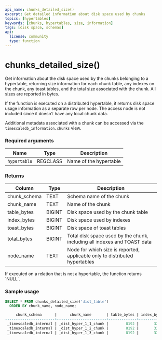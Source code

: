 ```yaml
---
api_name: chunks_detailed_size()
excerpt: Get detailed information about disk space used by chunks
topics: [hypertables]
keywords: [chunks, hypertables, size, information]
tags: [disk space, schemas]
api:
  license: community
  type: function
---
```


# chunks_detailed_size()

Get information about the disk space used by the chunks belonging to a
hypertable, returning size information for each chunk table, any
indexes on the chunk, any toast tables, and the total size associated
with the chunk. All sizes are reported in bytes.

If the function is executed on a distributed hypertable, it returns
disk space usage information as a separate row per node. The access
node is not included since it doesn't have any local chunk data.

Additional metadata associated with a chunk can be accessed
via the `timescaledb_information.chunks` view.

### Required arguments

|Name|Type|Description|
|---|---|---|
| `hypertable` | REGCLASS | Name of the hypertable |

### Returns

|Column|Type|Description|
|---|---|---|
|chunk_schema| TEXT | Schema name of the chunk |
|chunk_name| TEXT | Name of the chunk|
|table_bytes|BIGINT | Disk space used by the chunk table|
|index_bytes|BIGINT | Disk space used by indexes|
|toast_bytes|BIGINT | Disk space of toast tables|
|total_bytes|BIGINT | Total disk space used by the chunk, including all indexes and TOAST data|
|node_name| TEXT | Node for which size is reported, applicable only to distributed hypertables|

<highlight type="tip">
If executed on a relation that is not a hypertable, the function
returns `NULL`.
</highlight>

### Sample usage

```sql
SELECT * FROM chunks_detailed_size('dist_table')
  ORDER BY chunk_name, node_name;

     chunk_schema      |      chunk_name       | table_bytes | index_bytes | toast_bytes | total_bytes |       node_name
-----------------------+-----------------------+-------------+-------------+-------------+-------------+-----------------------
 _timescaledb_internal | _dist_hyper_1_1_chunk |        8192 |       32768 |           0 |       40960 | data_node_1
 _timescaledb_internal | _dist_hyper_1_2_chunk |        8192 |       32768 |           0 |       40960 | data_node_2
 _timescaledb_internal | _dist_hyper_1_3_chunk |        8192 |       32768 |           0 |       40960 | data_node_3
```

